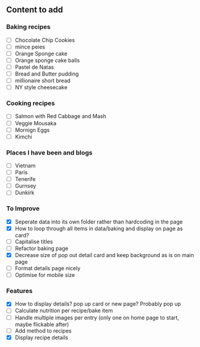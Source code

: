 ## Content to add 

### Baking recipes
- [ ] Chocolate Chip Cookies 
- [ ] mince peies 
- [ ] Orange Sponge cake
- [ ] Orange sponge cake balls
- [ ] Pastel de Natas
- [ ] Bread and Butter pudding
- [ ] millionaire short bread
- [ ] NY style cheesecake

### Cooking recipes
- [ ] Salmon with Red Cabbage and Mash
- [ ] Veggie Mousaka
- [ ] Mornign Eggs
- [ ] Kimchi

### Places I have been and blogs
- [ ] Vietnam
- [ ] Paris
- [ ] Tenerife
- [ ] Gurnsey
- [ ] Dunkirk

### To Improve
- [x] Seperate data into its own folder rather than hardcoding in the page
- [x] How to loop through all items in data/baking and display on page as card?
- [ ] Capitalise titles
- [ ] Refactor baking page
- [x] Decrease size of pop out detail card and keep background as is on main page
- [ ] Format details page nicely
- [ ] Optimise for mobile size

### Features
- [x] How to display details? pop up card or new page? Probably pop up
- [ ] Calculate nutrition per recipe/bake item
- [ ] Handle multiple images per entry (only one on home page to start, maybe flickable after)
- [ ] Add method to recipes
- [x] Display recipe details